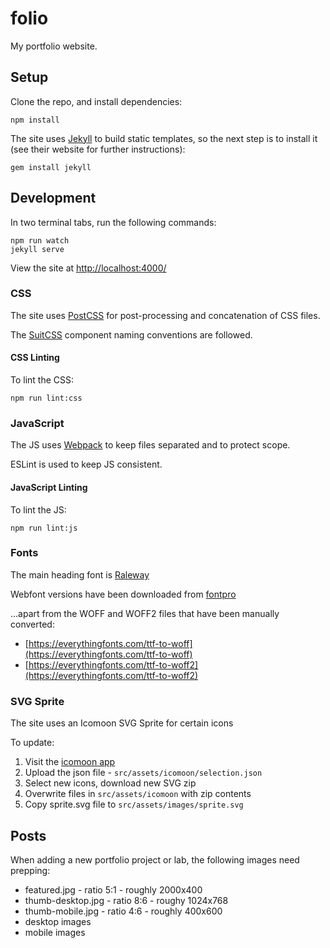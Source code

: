 # folio

My portfolio website.


## Setup

Clone the repo, and install dependencies:

```
npm install
```

The site uses [Jekyll](http://jekyllrb.com/) to build static templates, so the next step is to install it (see their website for further instructions):

```
gem install jekyll
```


## Development

In two terminal tabs, run the following commands:

```
npm run watch
jekyll serve
```

View the site at [http://localhost:4000/](http://localhost:4000/)


### CSS

The site uses [PostCSS](https://github.com/postcss/postcss) for post-processing and concatenation of CSS files.

The [SuitCSS](https://suitcss.github.io/) component naming conventions are followed.


#### CSS Linting

To lint the CSS:

```
npm run lint:css
```


### JavaScript

The JS uses [Webpack](https://webpack.github.io/) to keep files separated and to protect scope.

ESLint is used to keep JS consistent.


#### JavaScript Linting

To lint the JS:

```
npm run lint:js
```


### Fonts

The main heading font is [Raleway](https://www.theleagueofmoveabletype.com/raleway)

Webfont versions have been downloaded from [fontpro](http://fontpro.com/raleway-font-16024)

...apart from the WOFF and WOFF2 files that have been manually converted:

 - [https://everythingfonts.com/ttf-to-woff](https://everythingfonts.com/ttf-to-woff)
 - [https://everythingfonts.com/ttf-to-woff2](https://everythingfonts.com/ttf-to-woff2)


### SVG Sprite

The site uses an Icomoon SVG Sprite for certain icons

To update:

1. Visit the [icomoon app](https://icomoon.io/)
2. Upload the json file - `src/assets/icomoon/selection.json`
3. Select new icons, download new SVG zip
4. Overwrite files in `src/assets/icomoon` with zip contents
5. Copy sprite.svg file to `src/assets/images/sprite.svg`


## Posts

When adding a new portfolio project or lab, the following images need prepping:

 - featured.jpg - ratio 5:1 - roughly 2000x400
 - thumb-desktop.jpg - ratio 8:6 - roughy 1024x768
 - thumb-mobile.jpg - ratio 4:6 - roughly 400x600
 - desktop images
 - mobile images
